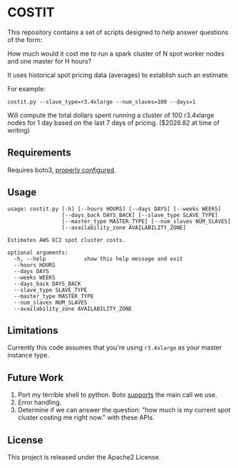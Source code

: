 # COSTIT

This repository contains a set of scripts designed to help answer questions of the form:

How much would it cost me to run a spark cluster of N spot worker nodes and one master for H hours?

It uses historical spot pricing data (averages) to establish such an estimate.

For example:

	costit.py --slave_type=r3.4xlarge --num_slaves=100 --days=1

Will compute the total dollars spent running a cluster of 100 r3.4xlarge nodes for 1 day based on the last 7 days of pricing. ($2026.82 at time of writing)

## Requirements
Requires boto3, [properly configured](http://boto3.readthedocs.io/en/latest/guide/quickstart.html).

## Usage

	usage: costit.py [-h] [--hours HOURS] [--days DAYS] [--weeks WEEKS]
	                 [--days_back DAYS_BACK] [--slave_type SLAVE_TYPE]
	                 [--master_type MASTER_TYPE] [--num_slaves NUM_SLAVES]
	                 [--availability_zone AVAILABILITY_ZONE]

	Estimates AWS EC2 spot cluster costs.

	optional arguments:
	  -h, --help            show this help message and exit
	  --hours HOURS
	  --days DAYS
	  --weeks WEEKS
	  --days_back DAYS_BACK
	  --slave_type SLAVE_TYPE
	  --master_type MASTER_TYPE
	  --num_slaves NUM_SLAVES
	  --availability_zone AVAILABILITY_ZONE

## Limitations

Currently this code assumes that you're using `r3.4xlarge` as your master instance type.

## Future Work

1. Port my terrible shell to python. Boto [supports](http://boto3.readthedocs.io/en/latest/reference/services/ec2.html#EC2.Client.describe_spot_price_history) the main call we use.
1. Error handling.
1. Determine if we can answer the question: "how much is my current spot cluster costing me right now." with these APIs.

## License

This project is released under the Apache2 License.
